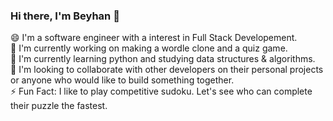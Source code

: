### Hi there, I'm Beyhan 👋

<!--
**btstructure/btstructure** is a ✨ _special_ ✨ repository because its `README.md` (this file) appears on your GitHub profile.

Here are some ideas to get you started:

- 🔭 I’m currently working on ...
- 🌱 I’m currently learning ...
- 👯 I’m looking to collaborate on ...
- 🤔 I’m looking for help with ...
- 💬 Ask me about ...
- 📫 How to reach me: ...
- 😄 Pronouns: ...
- ⚡ Fun fact: ...
-->

😄 I'm a software engineer with a interest in Full Stack Developement. <br>
🔭 I'm currently working on making a wordle clone and a quiz game. <br>
🌱 I'm currently learning python and studying data structures & algorithms. <br>
👯 I'm looking to collaborate with other developers on their personal projects or anyone who would like to build something together. <br>
⚡ Fun Fact: I like to play competitive sudoku. Let's see who can complete their puzzle the fastest. 
